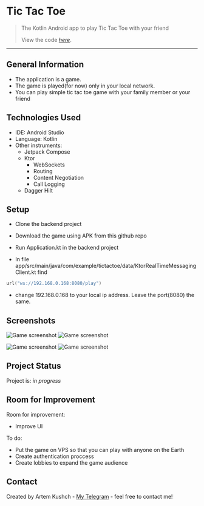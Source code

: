 # Tic Tac Toe
> The Kotlin Android app to play Tic Tac Toe with your friend
> 
> View the code [_here_](https://github.com/AKushch1337/tic-tac-toe-game/tree/master/app/src/main/java/com/example/tictactoe). 
-------------------------------
## General Information
- The application is a game. 
- The game is played(for now) only in your local network.
- You can play simple tic tac toe game with your family member or your friend



## Technologies Used
- IDE: Android Studio
- Language: Kotlin
- Other instruments:
   - Jetpack Compose
   - Ktor
      - WebSockets
      - Routing
      - Content Negotiation
      - Call Logging
   - Dagger Hilt


## Setup

- Clone the backend project

- Download the game using APK from this github repo

- Run Application.kt in the backend project

- In file app/src/main/java/com/example/tictactoe/data/KtorRealTimeMessagingClient.kt find 

```kotlin
url("ws://192.168.0.168:8080/play")
```
- change 192.168.0.168 to your local ip address. Leave the port(8080) the same.

## Screenshots
![Game screenshot](app/src/main/res/drawable/example1.png)
![Game screenshot](app/src/main/res/drawable/example2.png)

![Game screenshot](app/src/main/res/drawable/example3.png)
![Game screenshot](app/src/main/res/drawable/example4.png)

## Project Status
Project is: _in progress_

## Room for Improvement

Room for improvement:
- Improve UI 

To do:
- Put the game on VPS so that you can play with anyone on the Earth
- Create authentication proccess
- Create lobbies to expand the game audience

## Contact
Created by Artem Kushch - [My Telegram](https://telegram.me/omegalulist) - feel free to contact me!
